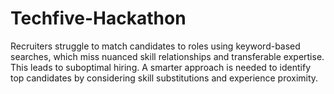 # Techfive-Hackathon
Recruiters struggle to match candidates to roles using keyword-based searches, which miss nuanced skill relationships and transferable expertise. This leads to suboptimal hiring. A smarter approach is needed to identify top candidates by considering skill substitutions and experience proximity.

